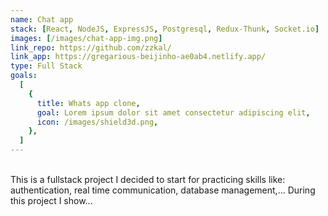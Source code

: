 ```yaml
---
name: Chat app
stack: [React, NodeJS, ExpressJS, Postgresql, Redux-Thunk, Socket.io]
images: [/images/chat-app-img.png]
link_repo: https://github.com/zzkal/
link_app: https://gregarious-beijinho-ae0ab4.netlify.app/
type: Full Stack
goals:
  [
    {
      title: Whats app clone,
      goal: Lorem ipsum dolor sit amet consectetur adipiscing elit,
      icon: /images/shield3d.png,
    },
  ]
---
```


</br>
This is a fullstack project I decided to start for practicing skills like: authentication, real time communication, database management,... During this project I show...
